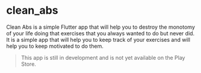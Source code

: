 # clean_abs

Clean Abs is a simple Flutter app that will help you to destroy the monotomy of your life doing that exercises that you always wanted to do but never did. It is a simple app that will help you to keep track of your exercises and will help you to keep motivated to do them. 

> This app is still in development and is not yet available on the Play Store.